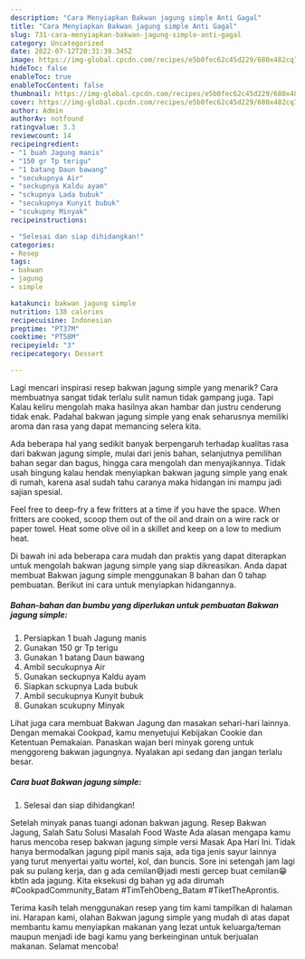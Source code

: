 ```yaml
---
description: "Cara Menyiapkan Bakwan jagung simple Anti Gagal"
title: "Cara Menyiapkan Bakwan jagung simple Anti Gagal"
slug: 731-cara-menyiapkan-bakwan-jagung-simple-anti-gagal
category: Uncategorized
date: 2022-07-12T20:31:39.345Z
image: https://img-global.cpcdn.com/recipes/e5b0fec62c45d229/680x482cq70/bakwan-jagung-simple-foto-resep-utama.jpg
hideToc: false
enableToc: true
enableTocContent: false
thumbnail: https://img-global.cpcdn.com/recipes/e5b0fec62c45d229/680x482cq70/bakwan-jagung-simple-foto-resep-utama.jpg
cover: https://img-global.cpcdn.com/recipes/e5b0fec62c45d229/680x482cq70/bakwan-jagung-simple-foto-resep-utama.jpg
author: Admin
authorAv: notfound
ratingvalue: 3.3
reviewcount: 14
recipeingredient:
- "1 buah Jagung manis"
- "150 gr Tp terigu"
- "1 batang Daun bawang"
- "secukupnya Air"
- "seckupnya Kaldu ayam"
- "sckupnya Lada bubuk"
- "secukupnya Kunyit bubuk"
- "scukupny Minyak"
recipeinstructions:

- "Selesai dan siap dihidangkan!"
categories:
- Resep
tags:
- bakwan
- jagung
- simple

katakunci: bakwan jagung simple 
nutrition: 138 calories
recipecuisine: Indonesian
preptime: "PT37M"
cooktime: "PT58M"
recipeyield: "3"
recipecategory: Dessert

---
```



Lagi mencari inspirasi resep bakwan jagung simple yang menarik? Cara membuatnya sangat tidak terlalu sulit namun tidak gampang juga. Tapi Kalau keliru mengolah maka hasilnya akan hambar dan justru cenderung tidak enak. Padahal bakwan jagung simple yang enak seharusnya memiliki aroma dan rasa yang dapat memancing selera kita.


Ada beberapa hal yang sedikit banyak berpengaruh terhadap kualitas rasa dari bakwan jagung simple, mulai dari jenis bahan, selanjutnya pemilihan bahan segar dan bagus, hingga cara mengolah dan menyajikannya. Tidak usah bingung kalau hendak menyiapkan bakwan jagung simple yang enak di rumah, karena asal sudah tahu caranya maka hidangan ini mampu jadi sajian spesial.

Feel free to deep-fry a few fritters at a time if you have the space. When fritters are cooked, scoop them out of the oil and drain on a wire rack or paper towel. Heat some olive oil in a skillet and keep on a low to medium heat.


Di bawah ini ada beberapa cara mudah dan praktis yang dapat diterapkan untuk mengolah bakwan jagung simple yang siap dikreasikan. Anda dapat membuat Bakwan jagung simple menggunakan 8 bahan dan 0 tahap pembuatan. Berikut ini cara untuk menyiapkan hidangannya.

<!--inarticleads1-->

##### Bahan-bahan dan bumbu yang diperlukan untuk pembuatan Bakwan jagung simple:

1. Persiapkan 1 buah Jagung manis
1. Gunakan 150 gr Tp terigu
1. Gunakan 1 batang Daun bawang
1. Ambil secukupnya Air
1. Gunakan seckupnya Kaldu ayam
1. Siapkan sckupnya Lada bubuk
1. Ambil secukupnya Kunyit bubuk
1. Gunakan scukupny Minyak


Lihat juga cara membuat Bakwan Jagung dan masakan sehari-hari lainnya. Dengan memakai Cookpad, kamu menyetujui Kebijakan Cookie dan Ketentuan Pemakaian. Panaskan wajan beri minyak goreng untuk menggoreng bakwan jagungnya. Nyalakan api sedang dan jangan terlalu besar. 

<!--inarticleads2-->

##### Cara buat Bakwan jagung simple:


1. Selesai dan siap dihidangkan!

Setelah minyak panas tuangi adonan bakwan jagung. Resep Bakwan Jagung, Salah Satu Solusi Masalah Food Waste Ada alasan mengapa kamu harus mencoba resep bakwan jagung simple versi Masak Apa Hari Ini. Tidak hanya bermodalkan jagung pipil manis saja, ada tiga jenis sayur lainnya yang turut menyertai yaitu wortel, kol, dan buncis. Sore ini setengah jam lagi pak su pulang kerja, dan g ada cemilan😅jadi mesti gercep buat cemilan😁 kbtln ada jagung. Kita eksekusi dg bahan yg ada dirumah #CookpadCommunity_Batam #TimTehObeng_Batam #TiketTheAprontis. 

Terima kasih telah menggunakan resep yang tim kami tampilkan di halaman ini. Harapan kami, olahan Bakwan jagung simple yang mudah di atas dapat membantu kamu menyiapkan makanan yang lezat untuk keluarga/teman maupun menjadi ide bagi kamu yang berkeinginan untuk berjualan makanan. Selamat mencoba!
